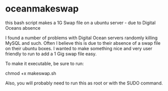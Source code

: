 # oceanmakeswap
this bash script makes a 1G Swap file on a ubuntu server - due to Digital Oceans absence 

I found a number of problems with Digital Ocean servers randomly killing MySQL and such.
Often I believe this is due to their absence of a swap file on their ubuntu boxes.
I wanted to make something nice and very user friendly to run to add a 1 Gig swap file easy.



To make it executable, be sure to run:

chmod +x makeswap.sh

Also, you will probably need to  run this as root or with the SUDO  command.
